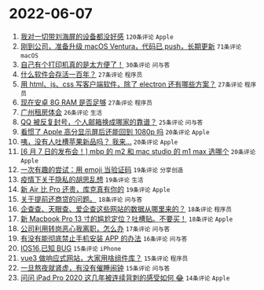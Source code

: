 # 2022-06-07

1. [我对一切带刘海屏的设备都没好感](https://www.v2ex.com/t/857771) `120条评论` `Apple`
1. [刚到公司，准备升级 macOS Ventura，代码已 push，长期更新](https://www.v2ex.com/t/857754) `71条评论` `macOS`
1. [自己有个打印机真的是太方便了！](https://www.v2ex.com/t/857872) `30条评论` `问与答`
1. [什么软件会存活一百年？](https://www.v2ex.com/t/857943) `27条评论` `程序员`
1. [用 html、js、css 写客户端软件，除了 electron 还有哪些方案？](https://www.v2ex.com/t/857907) `27条评论` `程序员`
1. [现在安卓 8G RAM 是否足够](https://www.v2ex.com/t/857881) `27条评论` `程序员`
1. [广州租房体会](https://www.v2ex.com/t/857904) `26条评论` `生活`
1. [QQ 被反复封号，个人邮箱换成哪家的靠谱？](https://www.v2ex.com/t/857877) `25条评论` `问与答`
1. [看惯了 Apple 高分显示屏后还能回到 1080p 吗](https://www.v2ex.com/t/857853) `20条评论` `Apple`
1. [咦，没有人吐槽苹果新品吗？ 我来...](https://www.v2ex.com/t/857832) `20条评论` `Apple`
1. [[6 月 7 日的发布会！] mbp 的 m2 和 mac studio 的 m1 max 选哪个](https://www.v2ex.com/t/857794) `20条评论` `Apple`
1. [一次有趣的尝试：用 emoji 当验证码](https://www.v2ex.com/t/857940) `19条评论` `分享创造`
1. [疫情下关于隐私的胡思乱想](https://www.v2ex.com/t/857891) `19条评论` `生活`
1. [新 Air 比 Pro 还贵，库克真有你的](https://www.v2ex.com/t/857783) `19条评论` `Apple`
1. [关于提前还商贷的问题。](https://www.v2ex.com/t/857914) `18条评论` `问与答`
1. [企查查、天眼查、爱企查这些网站的数据从哪里来的？](https://www.v2ex.com/t/857797) `18条评论` `程序员`
1. [新 Macbook Pro 13 寸的尴尬定位？吐槽贴。不要买！](https://www.v2ex.com/t/857759) `18条评论` `Apple`
1. [公司利用转岗恶心我离职，怎么办](https://www.v2ex.com/t/857840) `17条评论` `问与答`
1. [有没有能彻底禁止手机安装 APP 的办法](https://www.v2ex.com/t/857860) `16条评论` `问与答`
1. [IOS16,已知 BUG](https://www.v2ex.com/t/857893) `15条评论` `iPhone`
1. [vue3 做响应式网站，大家用啥组件库？](https://www.v2ex.com/t/857841) `15条评论` `程序员`
1. [一旦熬夜就肾虚，有没有催睡闹钟](https://www.v2ex.com/t/857785) `15条评论` `问与答`
1. [问问 iPad Pro 2020 这几年被连续背刺的感受如何 😂](https://www.v2ex.com/t/857817) `14条评论` `Apple`
